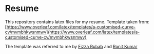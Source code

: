 # Resume
This repository contains latex files for my resume.
Template taken from: [https://www.overleaf.com/latex/templates/a-customised-curve-cv/mvmbhkwsnmwv](https://www.overleaf.com/latex/templates/a-customised-curve-cv/mvmbhkwsnmwv)

The template was referred to me by [Fizza Rubab](https://github.com/Fizza-Rubab/) and [Ronit Kumar](https://github.com/ronit450)
